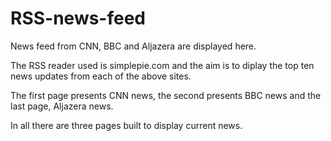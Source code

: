 # RSS-news-feed


News feed from CNN, BBC and Aljazera are displayed here.


The RSS reader used is simplepie.com and the aim is to diplay the top ten news updates from each of the above sites.

The first page presents CNN news, the second presents BBC news and the last page, Aljazera news.

In all there are three pages built to display current news.
